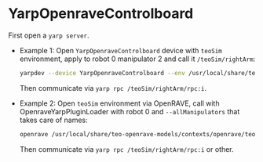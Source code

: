 # YarpOpenraveControlboard

First open a `yarp server`.

- Example 1: Open `YarpOpenraveControlboard` device with `teoSim` environment, apply to robot 0 manipulator 2 and call it `/teoSim/rightArm`:
   ```bash
   yarpdev --device YarpOpenraveControlboard --env /usr/local/share/teo-openrave-models/contexts/openrave/teo/teo.robot.xml   --view --robotIndex 0 --manipulatorIndex 2 --name /teoSim/rightArm
   ```
   Then communicate via `yarp rpc /teoSim/rightArm/rpc:i`.

- Example 2: Open `teoSim` environment via OpenRAVE, call with OpenraveYarpPluginLoader with robot 0 and `--allManipulators` that takes care of names:
   ```bash
   openrave /usr/local/share/teo-openrave-models/contexts/openrave/teo/teo.robot.xml --module OpenraveYarpPluginLoader "open --device controlboardwrapper2 --subdevice YarpOpenraveControlboard --robotIndex 0 --allManipulators"
   ```
   Then communicate via `yarp rpc /teoSim/rightArm/rpc:i` or other.
